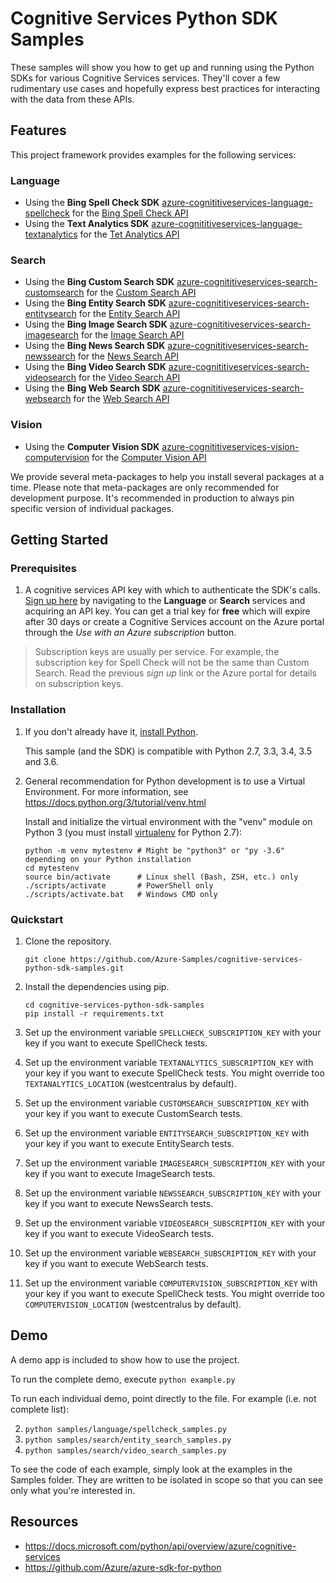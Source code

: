 # Cognitive Services Python SDK Samples

These samples will show you how to get up and running using the Python SDKs for various Cognitive Services services. They'll cover a few rudimentary use cases and hopefully express best practices for interacting with the data from these APIs.

## Features

This project framework provides examples for the following services:

### Language

* Using the **Bing Spell Check SDK** [azure-cognititiveservices-language-spellcheck](http://pypi.python.org/pypi/azure-cognititiveservices-language-spellcheck) for the [Bing Spell Check API](https://azure.microsoft.com/services/cognitive-services/spell-check/)
* Using the **Text Analytics SDK** [azure-cognititiveservices-language-textanalytics](http://pypi.python.org/pypi/azure-cognititiveservices-language-textanalytics) for the [Tet Analytics API](https://azure.microsoft.com/services/cognitive-services/text-analytics/)

### Search

* Using the **Bing Custom Search SDK** [azure-cognititiveservices-search-customsearch](http://pypi.python.org/pypi/azure-cognititiveservices-search-customsearch) for the [Custom Search API](https://azure.microsoft.com/services/cognitive-services/bing-custom-search/)
* Using the **Bing Entity Search SDK** [azure-cognititiveservices-search-entitysearch](http://pypi.python.org/pypi/azure-cognititiveservices-search-entitysearch) for the [Entity Search API](https://azure.microsoft.com/services/cognitive-services/bing-entity-search-api/)
* Using the **Bing Image Search SDK** [azure-cognititiveservices-search-imagesearch](http://pypi.python.org/pypi/azure-cognititiveservices-search-imagesearch) for the [Image Search API](https://azure.microsoft.com/services/cognitive-services/bing-image-search-api/)
* Using the **Bing News Search SDK** [azure-cognititiveservices-search-newssearch](http://pypi.python.org/pypi/azure-cognititiveservices-search-newssearch) for the [News Search API](https://azure.microsoft.com/services/cognitive-services/bing-news-search-api/)
* Using the **Bing Video Search SDK** [azure-cognititiveservices-search-videosearch](http://pypi.python.org/pypi/azure-cognititiveservices-search-videosearch) for the [Video Search API](https://azure.microsoft.com/services/cognitive-services/bing-video-search-api/)
* Using the **Bing Web Search SDK** [azure-cognititiveservices-search-websearch](http://pypi.python.org/pypi/azure-cognititiveservices-search-websearch) for the [Web Search API](https://azure.microsoft.com/services/cognitive-services/bing-web-search-api/)

### Vision

* Using the **Computer Vision SDK** [azure-cognititiveservices-vision-computervision](http://pypi.python.org/pypi/azure-cognititiveservices-vision-computervision) for the [Computer Vision API](https://azure.microsoft.com/services/cognitive-services/computer-vision/)

We provide several meta-packages to help you install several packages at a time. Please note that meta-packages are only recommended for development purpose. It's recommended in production to always pin specific version of individual packages.

## Getting Started

### Prerequisites

1.  A cognitive services API key with which to authenticate the SDK's calls. [Sign up here](https://azure.microsoft.com/services/cognitive-services/directory/) by navigating to the **Language** or **Search** services and acquiring an API key. You can get a trial key for **free** which will expire after 30 days or create a Cognitive Services account on the Azure portal through the *Use with an Azure subscription* button.

> Subscription keys are usually per service. For example, the subscription key for Spell Check will not be the same than Custom Search. Read the previous *sign up* link or the Azure portal for details on subscription keys.

### Installation

1.  If you don't already have it, [install Python](https://www.python.org/downloads/).

    This sample (and the SDK) is compatible with Python 2.7, 3.3, 3.4, 3.5 and 3.6.

2.  General recommendation for Python development is to use a Virtual Environment. 
    For more information, see https://docs.python.org/3/tutorial/venv.html
    
    Install and initialize the virtual environment with the "venv" module on Python 3 (you must install [virtualenv](https://pypi.python.org/pypi/virtualenv) for Python 2.7):

    ```
    python -m venv mytestenv # Might be "python3" or "py -3.6" depending on your Python installation
    cd mytestenv
    source bin/activate      # Linux shell (Bash, ZSH, etc.) only
    ./scripts/activate       # PowerShell only
    ./scripts/activate.bat   # Windows CMD only
    ```

### Quickstart

1.  Clone the repository.

    ```
    git clone https://github.com/Azure-Samples/cognitive-services-python-sdk-samples.git
    ```

2.  Install the dependencies using pip.

    ```
    cd cognitive-services-python-sdk-samples
    pip install -r requirements.txt
    ```

4.  Set up the environment variable `SPELLCHECK_SUBSCRIPTION_KEY` with your key if you want to execute SpellCheck tests.
4.  Set up the environment variable `TEXTANALYTICS_SUBSCRIPTION_KEY` with your key if you want to execute SpellCheck tests. You might override too `TEXTANALYTICS_LOCATION` (westcentralus by default).
3.  Set up the environment variable `CUSTOMSEARCH_SUBSCRIPTION_KEY` with your key if you want to execute CustomSearch tests.
3.  Set up the environment variable `ENTITYSEARCH_SUBSCRIPTION_KEY` with your key if you want to execute EntitySearch tests.
4.  Set up the environment variable `IMAGESEARCH_SUBSCRIPTION_KEY` with your key if you want to execute ImageSearch tests.
4.  Set up the environment variable `NEWSSEARCH_SUBSCRIPTION_KEY` with your key if you want to execute NewsSearch tests.
4.  Set up the environment variable `VIDEOSEARCH_SUBSCRIPTION_KEY` with your key if you want to execute VideoSearch tests.
4.  Set up the environment variable `WEBSEARCH_SUBSCRIPTION_KEY` with your key if you want to execute WebSearch tests.
4.  Set up the environment variable `COMPUTERVISION_SUBSCRIPTION_KEY` with your key if you want to execute SpellCheck tests. You might override too `COMPUTERVISION_LOCATION` (westcentralus by default).

## Demo

A demo app is included to show how to use the project.

To run the complete demo, execute `python example.py`

To run each individual demo, point directly to the file. For example (i.e. not complete list):

2. `python samples/language/spellcheck_samples.py`
1. `python samples/search/entity_search_samples.py`
2. `python samples/search/video_search_samples.py`

To see the code of each example, simply look at the examples in the Samples folder. They are written to be isolated in scope so that you can see only what you're interested in.

## Resources

- https://docs.microsoft.com/python/api/overview/azure/cognitive-services
- https://github.com/Azure/azure-sdk-for-python
